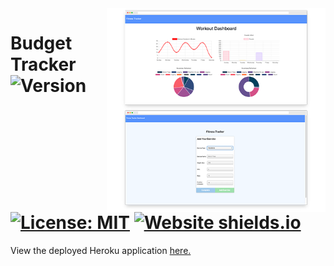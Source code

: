 <img src="https://github.com/journeycruz/FitnessTracker/blob/master/public/img/WorkoutSmartMockup.png" align="right" width="350px" />

# Budget Tracker ![Version](https://img.shields.io/badge/version-1.0.0-blue) [![License: MIT](https://img.shields.io/badge/License-MIT-yellow.svg)](https://opensource.org/licenses/MIT) [![Website shields.io](https://img.shields.io/website-up-down-green-red/http/shields.io.svg)](http://shields.io/)

>   

View the deployed Heroku application <a href="https://budget-bud.herokuapp.com/">here.</a>
